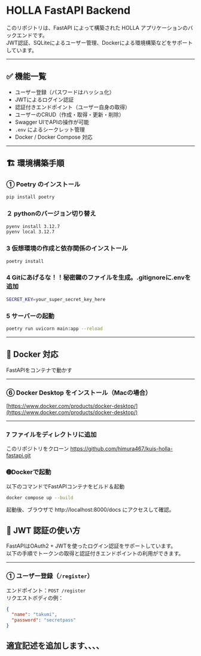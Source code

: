 # HOLLA FastAPI Backend

このリポジトリは、FastAPI によって構築された HOLLA アプリケーションのバックエンドです。  
JWT認証、SQLiteによるユーザー管理、Dockerによる環境構築などをサポートしています。

---

## ✅ 機能一覧

- ユーザー登録（パスワードはハッシュ化）
- JWTによるログイン認証
- 認証付きエンドポイント（ユーザー自身の取得）
- ユーザーのCRUD（作成・取得・更新・削除）
- Swagger UIでAPIの操作が可能
- `.env` によるシークレット管理
- Docker / Docker Compose 対応

---

## 🏗️ 環境構築手順

### ① Poetry のインストール

```bash
pip install poetry
```

### ２ pythonのバージョン切り替え
```bash
pyenv install 3.12.7
pyenv local 3.12.7
```
### 3 仮想環境の作成と依存関係のインストール
```bash
poetry install
```
### 4 Gitにあげるな！！秘密鍵のファイルを生成。.gitignoreに.envを追加
```bash
SECRET_KEY=your_super_secret_key_here
```
### 5 サーバーの起動
```bash
poetry run uvicorn main:app --reload
```
---

## 🐳 Docker 対応

FastAPIをコンテナで動かす

---

### ⑥ Docker Desktop をインストール（Macの場合）

[https://www.docker.com/products/docker-desktop/](https://www.docker.com/products/docker-desktop/)

---
### 7 ファイルをディレクトリに追加
このリポジトリをクローン
https://github.com/himura467/kuis-holla-fastapi.git 

### ➓Dockerで起動
以下のコマンドでFastAPIコンテナをビルド＆起動
```bash
docker compose up --build
```
起動後、ブラウザで http://localhost:8000/docs にアクセスして確認。

## 🔐 JWT 認証の使い方

FastAPIはOAuth2 + JWTを使ったログイン認証をサポートしています。  
以下の手順でトークンの取得と認証付きエンドポイントの利用ができます。

---

### ① ユーザー登録（`/register`）

エンドポイント：`POST /register`  
リクエストボディの例：

```json
{
  "name": "takumi",
  "password": "secretpass"
}
```
## 適宜記述を追加します、、、、